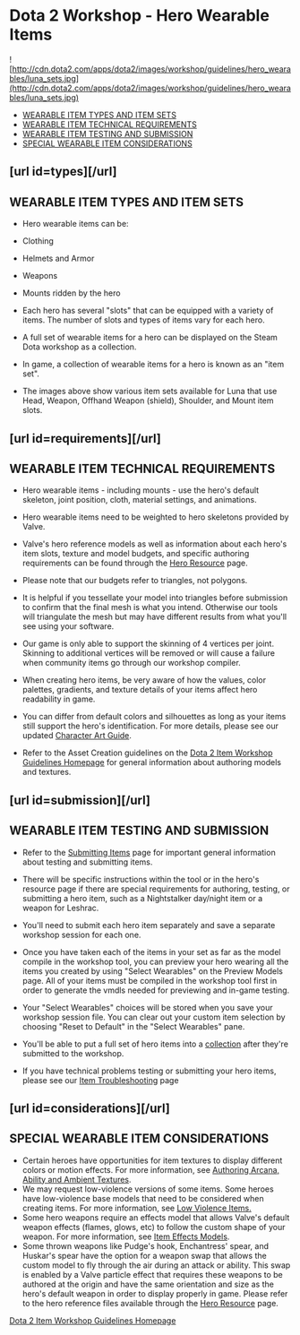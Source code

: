 # Dota 2 Workshop - Hero Wearable Items

  
  
![http://cdn.dota2.com/apps/dota2/images/workshop/guidelines/hero_wearables/luna_sets.jpg](http://cdn.dota2.com/apps/dota2/images/workshop/guidelines/hero_wearables/luna_sets.jpg)  
  

* [WEARABLE ITEM TYPES AND ITEM SETS](#types)
* [WEARABLE ITEM TECHNICAL REQUIREMENTS](#requirements)
* [WEARABLE ITEM TESTING AND SUBMISSION](#submission)
* [SPECIAL WEARABLE ITEM CONSIDERATIONS](#considerations)

  
  
## [url id=types][/url]
## WEARABLE ITEM TYPES AND ITEM SETS

* Hero wearable items can be:
* Clothing
* Helmets and Armor
* Weapons
* Mounts ridden by the hero
* ​Each hero has several "slots" that can be equipped with a variety of items. The number of slots and types of items vary for each hero.
* ​A full set of wearable items for a hero can be displayed on the Steam Dota workshop as a collection.
* In game, a collection of wearable items for a hero is known as an "item set".
* The images above show various item sets available for Luna that use Head, Weapon, Offhand Weapon (shield), Shoulder, and Mount item slots.

  ##   
## [url id=requirements][/url]
## ​WEARABLE ITEM TECHNICAL REQUIREMENTS

* Hero wearable items - including mounts - use the hero's default skeleton, joint position, cloth, material settings, and animations.
* Hero wearable items need to be weighted to hero skeletons provided by Valve.
* Valve's hero reference models as well as information about each hero's item slots, texture and model budgets, and specific authoring requirements can be found through the [Hero Resource](http://www.dota2.com/workshop/requirements) page.
* Please note that our budgets refer to triangles, not polygons.​
* It is helpful if you tessellate your model into triangles before submission to confirm that the final mesh is what you intend. Otherwise our tools will triangulate the mesh but may have different results from what you'll see using your software.
* Our game is only able to support the skinning of 4 vertices per joint. Skinning to additional vertices will be removed or will cause a failure when community items go through our workshop compiler.
* When creating hero items, be very aware of how the values, color palettes, gradients, and texture details of your items affect hero readability in game.
* You can differ from default colors and silhouettes as long as your items still support the hero's identification. For more details, please see our updated [Character Art Guide](https://support.steampowered.com/kb/9334-YDXV-8590/dota-2-workshop-character-art-guide).
* ​Refer to the Asset Creation guidelines on the [Dota 2 Item Workshop Guidelines Homepage](http://www.dota2.com/workshop/) for general information about authoring models and textures.

  ##   
## [url id=submission][/url]
## WEARABLE ITEM TESTING AND SUBMISSION

* Refer to the [Submitting Items](https://help.steampowered.com/en/faqs/view/3E00-D38F-B793-7384) page for important general information about testing and submitting items.
* There will be specific instructions within the tool or in the hero's resource page if there are special requirements for authoring, testing, or submitting a hero item, such as a Nightstalker day/night item or a weapon for Leshrac.
* You'll need to submit each hero item separately and save a separate workshop session for each one.
* Once you have taken each of the items in your set as far as the model compile in the workshop tool, you can preview your hero wearing all the items you created by using "Select Wearables" on the Preview Models page. All of your items must be compiled in the workshop tool first in order to generate the vmdls needed for previewing and in-game testing.
* Your "Select Wearables" choices will be stored when you save your workshop session file. You can clear out your custom item selection by choosing "Reset to Default" in the "Select Wearables" pane.
* You'll be able to put a full set of hero items into a [collection](https://help.steampowered.com/en/faqs/view/3E00-D38F-B793-7384#collection) after they're submitted to the workshop.
* If you have technical problems testing or submitting your hero items, please see our [Item Troubleshooting](https://help.steampowered.com/en/faqs/view/5D5F-A5BD-C25B-7205) page

  ##   
## [url id=considerations][/url]
## SPECIAL WEARABLE ITEM CONSIDERATIONS

* Certain heroes have opportunities for item textures to display different colors or motion effects. For more information, see [Authoring Arcana, Ability and Ambient Textures](https://support.steampowered.com/kb/9942-EIPV-2211/dota-2-workshop-authoring-items-to-work-with-arcanas-and-gems).
* We may request low-violence versions of some items. Some heroes have low-violence base models that need to be considered when creating items. For more information, see [Low Violence Items.](https://help.steampowered.com/en/faqs/view/266F-8F7F-55FA-63FA)
* Some hero weapons require an effects model that allows Valve's default weapon effects (flames, glows, etc) to follow the custom shape of your weapon. For more information, see [Item Effects Models](https://support.steampowered.com/kb/9875-WEUP-5451/dota-2-workshop-item-effects-models).
* Some thrown weapons like Pudge's hook, Enchantress' spear, and Huskar's spear have the option for a weapon swap that allows the custom model to fly through the air during an attack or ability. This swap is enabled by a Valve particle effect that requires these weapons to be authored at the origin and have the same orientation and size as the hero's default weapon in order to display properly in game. Please refer to the hero reference files available through the [Hero Resource](http://www.dota2.com/workshop/requirements) page.

  
  
[Dota 2 Item Workshop Guidelines Homepage](http://www.dota2.com/workshop/)  
  
